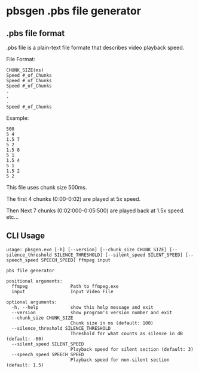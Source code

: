 # pbsgen .pbs file generator

## .pbs file format 
.pbs file is a plain-text file formate that describes video playback speed.

File Format:
```
CHUNK_SIZE(ms)
Speed #_of_Chunks
Speed #_of_Chunks
Speed #_of_Chunks
.
.
.
Speed #_of_Chunks
```

Example:
```
500
5 4
1.5 7
5 2
1.5 8
5 1
1.5 4
5 1
1.5 2
5 2
```
This file uses chunk size 500ms. 

The first 4 chunks (0:00-0:02) are played at 5x speed.

Then Next 7 chunks (0:02:000-0:05:500) are played back at 1.5x speed. etc...

## CLI Usage
```
usage: pbsgen.exe [-h] [--version] [--chunk_size CHUNK_SIZE] [--silence_threshold SILENCE_THRESHOLD] [--silent_speed SILENT_SPEED] [--speech_speed SPEECH_SPEED] ffmpeg input

pbs file generator

positional arguments:
  ffmpeg                Path to ffmpeg.exe
  input                 Input Video File

optional arguments:
  -h, --help            show this help message and exit
  --version             show program's version number and exit
  --chunk_size CHUNK_SIZE
                        Chunk size in ms (default: 100)
  --silence_threshold SILENCE_THRESHOLD
                        Threshold for what counts as silence in dB (default: -60)
  --silent_speed SILENT_SPEED
                        Playback speed for silent section (default: 3)
  --speech_speed SPEECH_SPEED
                        Playback speed for non-silent section (default: 1.5)
```
